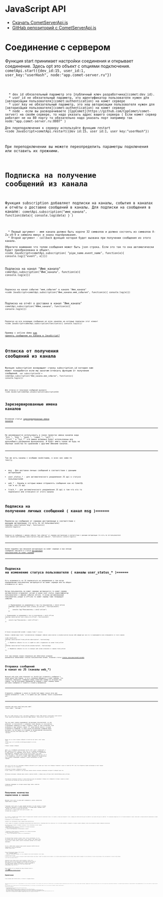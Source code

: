 
# JavaScript API

  * [Скачать CometServerApi.js](http://comet-server.com/CometServerApi.js)
  * [GitHab репозиторий с CometServerApi.js](https://github.com/Levhav/CometServerApi.js)

# Соединение с сервером


Функция start принимает настройки соединения и открывает соединение. Здесь opt это объект с опциями подключения.
<code JavaScript>cometApi.start({dev_id:15, user_id:1, user_key:"userHash", node:"app.comet-server.ru"})
```

  * dev_id обязательный параметр это [публичный ключ разработчика](comet:dev_id). 
  * user_id не обязательный параметр, это идентификатор пользователя нужен для [авторизации пользователя](comet:authentication) на комет сервере
  * user_key не обязательный параметр, это хеш авторизации пользователя нужен для [авторизации пользователя](comet:authentication) на комет сервере
  * node - если вы разворачиваете [CppComet](https://github.com/CppComet/comet-server) на своём сервере, то надо указать адрес вашего сервера ( Если комет сервер работает не на 80 порту то обязательно надо указать порт например так node:"app.comet-server.ru:8087" )

Для переподключения к серверу используйте функцию restart
<code JavaScript>cometApi.restart({dev_id:15, user_id:1, user_key:"userHash"})
```

При переподключении вы можете переопределить параметры подключения или оставить их прежними.
# Подписка на получение сообщений из канала

Функция subscription добавляет подписки на каналы, события в каналах и отчёты о доставке сообщений в каналы.
Для подписки на сообщения в канале:
<code JavaScript>cometApi.subscription("имя_канала", function(data){ console.log(data) } )
```

  * Первый аргумент - имя канала должно быть короче 32 символов и должно состоять из символов A-Za-z0-9 и символа минус и знака подчёркивания.
  * Второй аргумент - callback функция которая будет вызвана при получении сообщения из этого канала.

Обратите внимание что телом сообщения может быть json строка. Если это так то она автоматически будет преобразована в объект.
<code JavaScript>cometApi.subscription( "pipe_name.event_name", function(e){ console.log(["event", e])})
```

Подписка на канал "Имя_канала"
<code JavaScript>cometApi.subscription("Имя_канала", function(e){ console.log(e)})
```

Подписка на канал событие "имя_события" в канале "Имя_канала"
<code JavaScript>cometApi.subscription("Имя_канала.имя_события", function(e){ console.log(e)})
```

Подписка на отчёт о доставке в канал "Имя_канала"
<code JavaScript>cometApi.subscription("#Имя_канала", function(e){ console.log(e)})
```

Подписка на все входящие сообщения из всех каналов на которые подписан этот клиент
<code JavaScript>cometApi.subscription(function(e){ console.log(e)})
```


Пример с online demo [как принять сообщение из канала в JavaScript?](comet:faq:js-api-subscription)

# Отписка от получения сообщений из канала

Функция subscription возвращает строку subscription_id которая нам может понадобится если мы захотим отписать функцию от получения сообщений.
<code JavaScript>var subscriptionId = cometApi.subscription("Имя_канала.имя_события", function(e){ console.log(e)})
```


Для отписки от получения сообщений вызовите 
<code JavaScript>cometApi.unsubscription(subscriptionId)
```


# Зарезервированные имена каналов

Основная статья [зарезервированные имена каналов](comet:javascript_api:pipe-types)

___
Не рекомендуется использовать в своих проектах имена каналов вида "bin_*", "big_*", "push_*", "comet_*", "self_*", "trust_*" и "sys_*" эти имена возможно будут использованы для дальнейшего расширения функционала. И будут иметь какие ни будь не обычные свойства по сравнению с другими именами каналов.
___



Так же есть каналы с особыми свойствами, о всех них ниже по тексту.
  * msg - Для доставки личных сообщений в соответствии с данными авторизации 
  * user_status_* - для автоматического уведомления JS api о статусе пользователей
  * web_* - Каналы в которые можно отправлять сообщения как из CometQL так и из JS api
  * track_* - для автоматического уведомления JS api о том что кто то подписался или отписался от этого канала
# Подписка на получение личных сообщений ( канал msg )======
Подписка на сообщения от сервера доставленные в соответствии с данными авторизации (то есть по id пользователя)
<code JavaScript>cometApi.subscription("msg", function(e){ console.log(e)})
```

Подписка на сообщения с именем события "имя_события" от сервера доставленные в соответствии с данными авторизации (то есть по id пользователя)
<code JavaScript>cometApi.subscription("msg.имя_события", function(e){ console.log(e)})
```



___
Более подробно про механизм авторизации на комет сервере и про личные сообщения смотрите в статье [Авторизация пользователей на комет сервере](comet:authentication)
___


# Подписка на изменение статуса пользователя ( каналы user_status_* )======

Есть возможность из JS подписаться на уведомления о том когда определённый пользователь авторизуется на комет сервере или на оборот отключится от него.

Когда пользователь на комет сервере авторизуется то комет сервер автоматически отправляет сигнал в канал user_status_{идентификатор пользователя} с именем события online. А когда авторизованный пользователь уходит в offline то комет сервер тоже генерирует событие.

<code JavaScript>
    // Подписываемся на уведомление о том что пользователь с id=12 online
    cometApi.subscription("user_status_12.online", function(event)
    {
         console.log("Пользователь с id=12 online")
    })

    // Подписываемся на уведомление о том что пользователь с id=12 offline
    cometApi.subscription("user_status_12.offline", function(event)
    {
         console.log("Пользователь с id=12 offline")
    })

```



# Список пользователей онлайн ( каналы track_* )======

Каналы с именем вида track_* автоматически генерируют события subscription и unsubscription внутри себя каждый раз как кто то подписывается или отписывается от этого канала

<code JavaScript>
cometApi.subscription("track_online.subscription", function(msg)
{
    // Обработка события что кто то зашёл на сайт и подписался на канал track_online
});	
cometApi.subscription("track_online.unsubscription", function(msg)
{
    // Обработка события что кто то покинул сайт и/или отписался от канала track_online
});	

```


Этот вид каналов создан специально для облегчения создания динамически обновляемых списков пользователей онлайн.
Основная статья [список пользователей онлайн](comet:faq:realtime-users-list)

# Отправка сообщений в канал из JS (каналы web_*)

Функция web_pipe_send позволяет из JavaScript отправлять сообщения в канал минуя ваш сервер, то есть напрямую обращаясь к comet серверу. 
Это позволяет пересылать сообщения между клиентами вообще не загружая ваш сервер.
Так же благодаря обращению на прямую к comet серверу время доставки сообщения от клиента к клиенту минимально.


___
Отправлять сообщения в канал из JavaScript можно только если имя канала начинается с web_ в то время как для CometQL такого ограничения нет.
___


<code JavaScript>cometApi.web_pipe_send("web_pipe_name", "event_name", "message")
```


Для того чтобы получить отчёт о доставке сообщения в канал "Имя_канала" используйте subscription
<code JavaScript>cometApi.subscription("#Имя_канала", function(e){ console.log(e)})
```


Так как комет сервер поддерживает авторизацию пользователей, он сам добавляет id пользователя к сообщению таким образом что пользователь отправивший сообщение не может отправить чужой id. Для отключения этой возможности надо добавить символ "@" перед именем канала в который отправляется сообщение. В таком случаи доставленное сообщение будет выглядеть так как будто его отправил не авторизованный пользователь.
<code JavaScript>cometApi.web_pipe_send("@web_pipe_name", "event_name", "message")
```


Пример чата на основе отправки сообщений из JavaScript Api прямо в комет сервер
<html>
<script async src="//jsfiddle.net/07noamea/3/embed/"></script>
</html>

# Формат входящих сообщений

```

 data: {}                   // Сообщение пользователя
 server_info:
    event: "undefined"      // Имя события
    history: false          // Если true то это данные загружаемые из истории канала а не пришедшие сейчас
    marker: undefined       // Специальный идентификатор, определён только когда history равно true 
    pipe: "web_chat_pipe"   // Имя канала которому адресовано сообщение
    user_id: 0              // Id отправителя, если 0 то не задан. Будет добавляется автоматически если человек отправивший сообщение в канал авторизован на комет сервере.

```


Поле server_info.user_id в приходящем сообщении заполняется чем то кроме нуля только если сообщение отправлено в канал из JavaScript API и при этом отправитель прошёл авторизацию на комет сервере.
Оно содержит user_id отправителя.

# Получение последних сообщений из канала
В комет сервере есть возможность для некоторых каналов включить механизм запоминания последних N сообщений через них. 

___
Логирование проходящих сообщений можно включить запросом CometQL к [таблице pipes_settings](comet:cometql#таблица_pipes_settings).
___
 

Если функция логирования включена то вызов метода get_pipe_log инициирует отправку всех сообщений из истории в канале на клиент.
<code JavaScript>cometApi.get_pipe_log("web_pipe_name")
```

Сообщения пришедшие из истории канала будут иметь свойство history=true

# Получение количества подписчиков в канале

Функция count_users_in_pipe даёт возможность узнать количество подписчиков в канале.

У функции count_users_in_pipe  первый аргумент это имя канала а вторым аргументом передаётся callback функция в которую будет передан ответ.
<code Javascript>
cometApi.count_users_in_pipe("web_chat_pipe", function(res)
{
    console.log("count_users_in_pipe", res, res.data.user_in_pipe)
})

```


Но в отличии от [CometQL](comet:cometql) запроса эта функция может показывать количество подписчиков только в тех каналах у которых имя начинается с web_ к примеру для канала web_chat_pipe она сработает а для канала chat_pipe не сработает. Это ограничение введено для того что бы была возможность создать такой канал в котором количество подписчиков не сможет узнать кто попало через js api

# Определение статуса авторизации на комет сервере

Основная статья [авторизация на комет сервере](comet:authentication)

У комет сервера есть возможность [авторизации пользователей](comet:authentication). Авторизация может быть полезна для того что бы была возможность определить кто именно отправил сообщение в канал или для адресной отправки сообщений пользователям.

Из JavaScript api вы можете отслеживать изменение статуса авторизации на комет сервере.
<code JavaScript>
// Добавление callBack функции на уведомление об успешной авторизации
cometApi.onAuthSuccess(function(){
    console.log("Подключились и авторизовались успешно")
})

// Добавление callBack функции на уведомление об не успешной авторизации
cometApi.onAuthFalill(function(){
    console.log("Подключились успешно но не авторизовались")
})

```

Эти функции будут вызваны в момент смены статуса авторизации. То есть как минимум один раз при подключении к комет серверу и при каждой смене статуса если в момент работы скрипта авторизация пропадёт или на оборот произойдёт.

Так же в любой момент времени можно вызвать функцию isAuthorized для определения статуса авторизации.
<code JavaScript>cometApi.isAuthorized()
```

Функция isAuthorized может вернуть 3 разных значения
  * false - авторизация не пройдена
  * true - авторизация пройдена
  * undefined - статус ещё не определён, этот ответ возвращается ещё до попытки подключения к комет серверу

# Определение мастер вкладки

В JavaScript API есть функция которая из нескольких открытых вкладок назначает одну вкладку "главной" она называется мастер вкладкой, а все остальные вкладки определяются как salve вкладки. Функция isMaster возвращает true если выполняется в контексте мастер вкладки и false если выполняется в контексте salave вкладки.

<code JavaScript>cometApi.isMaster()
```


Определение какая вкладка является мастер вкладкой, а какая slave может быть полезно если вам надо сделать определённое действие только на одной вкладке а не во всех. 
Например у вас чат открыт на 3 страницах и при каждом входящем сообщении воспроизводится звуковое уведомление. В таком примере будет правильно если только одна вкладка будет воспроизводить звук а не все 3.

Больше подробностей про взаимодействие между вкладками смотрите в статье [обмен сообщениями между вкладками браузера](https://habrahabr.ru/company/comet-server/blog/250719/).


# Примечание

В ряде примеров файл CometServerApi.js вставляется следующим образом:
<code html>
<script src="//comet-server.ru/CometServerApi.js" type="text/javascript"></script>

```

Такой подход допустим только для тестов и в период разработки. Но не для постоянного использования. Так как по адресу [[http://comet-server.ru/CometServerApi.js]] расположена последняя на данный момент версия JavaScript Api и через некоторое время когда выйдет следующая версия JavaScript Api может случится так что она не будет иметь полную обратную совместимость с той версией которую использовали вы в период разработки. И ваше приложение может из за этого начать работать не верно или просто сломается.

Для предотвращения такой ситуации надо просто 1 раз скачать файл CometServerApi.js на свой сервер и потом использовать именно его до тех пор пока вам не понадобится обновить CometServerApi.js

# Дополнительная информация
 
  * [Зарезервированные имена каналов](comet:javascript_api:pipe-types)
  * [CometQL API](comet:cometql)
  * [Почему скрипт работает на локальной машине и не работает на хостинге? ](comet:testhosting)
  * [Что такое и зачем нужен "Публичный идентификатор разработчика" и "Секретный ключ разработчика"?](comet:faq:public_key)
  * [Как отправить сообщение в произвольный канал и как его потом получить на другой странице?](comet:faq:send-message-to-pipe)
  * [Как реализовать механизм отслеживания вхождения пользователей на сайт. То есть список посетителей обновляющийся на "лету"?](comet:faq:realtime-users-list)
  * [Может ли кто то посторонний получать сообщение из каналов](comet:faq:access-to-channels-for-outsiders)
